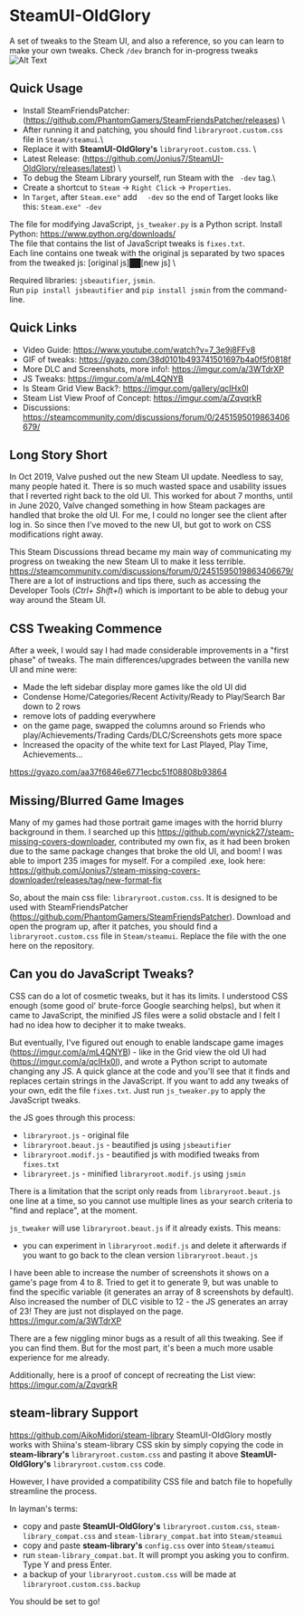 # SteamUI-OldGlory
A set of tweaks to the Steam UI, and also a reference, so you can learn to make your own tweaks. Check `/dev` branch for in-progress tweaks \
![Alt Text](https://media.giphy.com/media/ehn6NIV3ZzVWaLyiDv/giphy.gif)

## Quick Usage
- Install SteamFriendsPatcher: (https://github.com/PhantomGamers/SteamFriendsPatcher/releases) \
- After running it and patching, you should find `libraryroot.custom.css` file in `Steam/steamui`.\
- Replace it with **SteamUI-OldGlory's** `libraryroot.custom.css`. \
- Latest Release: (https://github.com/Jonius7/SteamUI-OldGlory/releases/latest) \
- To debug the Steam Library yourself, run Steam with the ` -dev` tag.\
- Create a shortcut to `Steam` -> `Right Click` -> `Properties`.
- In `Target`, after `Steam.exe"` add `  -dev` so the end of Target looks like this: `Steam.exe" -dev`

The file for modifying JavaScript, `js_tweaker.py` is a Python script. Install Python: https://www.python.org/downloads/ \
The file that contains the list of JavaScript tweaks is `fixes.txt`.\
Each line contains one tweak with the original js separated by two spaces from the tweaked js:  [original js]&#9608;&#9608;[new js] \

Required libraries: `jsbeautifier`, `jsmin`.\
Run `pip install jsbeautifier` and `pip install jsmin` from the command-line.

## Quick Links
- Video Guide: https://www.youtube.com/watch?v=7_3e9j8FFv8
- GIF of tweaks: https://gyazo.com/38d0101b493741501697b4a0f5f0818f
- More DLC and Screenshots, more info!: https://imgur.com/a/3WTdrXP
- JS Tweaks: https://imgur.com/a/mL4QNYB
- Is Steam Grid View Back?: https://imgur.com/gallery/qcIHx0l
- Steam List View Proof of Concept: https://imgur.com/a/ZqvqrkR
- Discussions: https://steamcommunity.com/discussions/forum/0/2451595019863406679/

## Long Story Short

In Oct 2019, Valve pushed out the new Steam UI update. Needless to say, many people hated it. There is so much wasted space and usability issues that I reverted right back to the old UI. This worked for about 7 months, until in June 2020, Valve changed something in how Steam packages are handled that broke the old UI. For me, I could no longer see the client after log in. So since then I've moved to the new UI, but got to work on CSS modifications right away.

This Steam Discussions thread became my main way of communicating my progress on tweaking the new Steam UI to make it less terrible. https://steamcommunity.com/discussions/forum/0/2451595019863406679/
There are a lot of instructions and tips there, such as accessing the Developer Tools (*Ctrl+ Shift+I*) which is important to be able to debug your way around the Steam UI.

## CSS Tweaking Commence

After a week, I would say I had made considerable improvements in a "first phase" of tweaks.
The main differences/upgrades between the vanilla new UI and mine were:

- Made the left sidebar display more games like the old UI did
- Condense Home/Categories/Recent Activity/Ready to Play/Search Bar down to 2 rows
- remove lots of padding everywhere
- on the game page, swapped the columns around so Friends who play/Achievements/Trading Cards/DLC/Screenshots gets more space
- Increased the opacity of the white text for Last Played, Play Time, Achievements...

https://gyazo.com/aa37f6846e6771ecbc51f08808b93864

## Missing/Blurred Game Images

Many of my games had those portrait game images with the horrid blurry background in them. I searched up this https://github.com/wynick27/steam-missing-covers-downloader, contributed my own fix, as it had been broken due to the same package changes that broke the old UI, and boom! I was able to import 235 images for myself. For a compiled .exe, look here: https://github.com/Jonius7/steam-missing-covers-downloader/releases/tag/new-format-fix

So, about the main css file: `libraryroot.custom.css`. It is designed to be used with SteamFriendsPatcher (https://github.com/PhantomGamers/SteamFriendsPatcher). Download and open the program up, after it patches, you should find a `libraryroot.custom.css` file in `Steam/steamui`. Replace the file with the one here on the repository. 

## Can you do JavaScript Tweaks?

CSS can do a lot of cosmetic tweaks, but it has its limits. I understood CSS enough (some good ol' brute-force Google searching helps), but when it came to JavaScript, the minified JS files were a solid obstacle and I felt I had no idea how to decipher it to make tweaks.

But eventually, I've figured out enough to enable landscape game images (https://imgur.com/a/mL4QNYB) - like in the Grid view the old UI had (https://imgur.com/a/qcIHx0l), and wrote a Python script to automate changing any JS. A quick glance at the code and you'll see that it finds and replaces certain strings in the JavaScript. If you want to add any tweaks of your own, edit the file `fixes.txt`. Just run `js_tweaker.py` to apply the JavaScript tweaks. 

the JS goes through this process:
- `libraryroot.js` - original file
- `libraryroot.beaut.js` - beautified js using `jsbeautifier`
- `libraryroot.modif.js` - beautified js with modified tweaks from `fixes.txt`
- `libraryreet.js` - minified `libraryroot.modif.js` using `jsmin`

There is a limitation that the script only reads from `libraryroot.beaut.js` one line at a time, so you cannot use multiple lines as your search criteria to "find and replace", at the moment.

`js_tweaker` will use `libraryroot.beaut.js` if it already exists. This means:
- you can experiment in `libraryroot.modif.js` and delete it afterwards if you want to go back to the clean version `libraryroot.beaut.js`

I have been able to increase the number of screenshots it shows on a game's page from 4 to 8. Tried to get it to generate 9, but was unable to find the specific variable (it generates an array of 8 screenshots by default). Also increased the number of DLC visible to 12 - the JS generates an array of 23! They are just not displayed on the page. https://imgur.com/a/3WTdrXP

There are a few niggling minor bugs as a result of all this tweaking. See if you can find them. But for the most part, it's been a much more usable experience for me already.

Additionally, here is a proof of concept of recreating the List view: https://imgur.com/a/ZqvqrkR

## steam-library Support

https://github.com/AikoMidori/steam-library
SteamUI-OldGlory mostly works with Shiina's steam-library CSS skin by simply copying the code in **steam-library's** `libraryroot.custom.css` and pasting it above **SteamUI-OldGlory's** `libraryroot.custom.css` code. 

However, I have provided a compatibility CSS file and batch file to hopefully streamline the process.

In layman's terms:
- copy and paste **SteamUI-OldGlory's** `libraryroot.custom.css`, `steam-library_compat.css` and `steam-library_compat.bat` into `Steam/steamui`
- copy and paste **steam-library's** `config.css` over into `Steam/steamui`
- run `steam-library_compat.bat`. It will prompt you asking you to confirm. Type Y and press Enter.
- a backup of your `libraryroot.custom.css` will be made at `libraryroot.custom.css.backup`

You should be set to go!